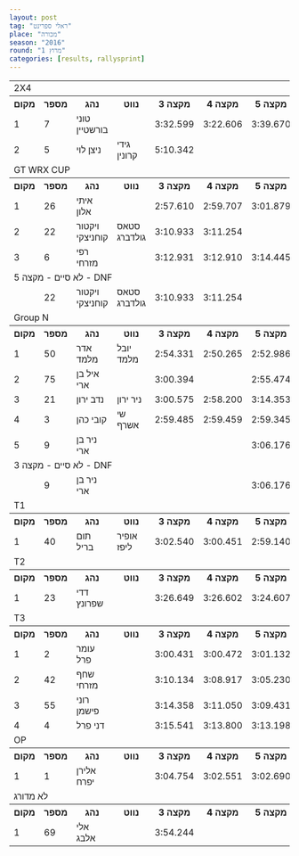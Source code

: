 ```yaml
---
layout: post
tag: "ראלי ספרינט"
place: "מכורה"
season: "2016"
round: "מרוץ 1"
categories: [results, rallysprint]
---
```

<table class="line_color">
<tr>
    <td colspan="99" class="title_font">2X4</td>
</tr>
<tr class="rnkh_bkcolor">
    <th class="rnkh_font">מקום</th>
    <th class="rnkh_font">מספר</th>
    <th class="rnkh_font">נהג</th>
    <th class="rnkh_font">נווט</th>
    <th class="rnkh_font">מקצה 3</th>
    <th class="rnkh_font">מקצה 4</th>
    <th class="rnkh_font">מקצה 5</th>
    <th class="rnkh_font">עונשין</th>
    <th class="rnkh_font">זמן</th>
    <th class="rnkh_font">פער</th>
</tr>
<tr class="rnk_bkcolor">
    <td class="rnk_font">1</td>
    <td class="rnk_font">7</td>
    <td class="rnk_font">טוני בורשטיין</td>
    <td class="rnk_font"></td>
    <td class="rnk_font">3:32.599</td>
    <td class="rnk_font">3:22.606</td>
    <td class="rnk_font">3:39.670</td>
    <td class="rnk_font"></td>
    <td class="rnk_font">3:22.606</td>
    <td class="rnk_font"></td>
</tr>
<tr class="rnk_bkcolor">
    <td class="rnk_font">2</td>
    <td class="rnk_font">5</td>
    <td class="rnk_font">ניצן לוי</td>
    <td class="rnk_font">גידי קרונין</td>
    <td class="rnk_font">5:10.342</td>
    <td class="rnk_font"></td>
    <td class="rnk_font"></td>
    <td class="rnk_font"></td>
    <td class="rnk_font">5:10.342</td>
    <td class="rnk_font">1:47.736</td>
</tr>
<tr>
    <td colspan="99" class="title_font">GT WRX CUP</td>
</tr>
<tr class="rnkh_bkcolor">
    <th class="rnkh_font">מקום</th>
    <th class="rnkh_font">מספר</th>
    <th class="rnkh_font">נהג</th>
    <th class="rnkh_font">נווט</th>
    <th class="rnkh_font">מקצה 3</th>
    <th class="rnkh_font">מקצה 4</th>
    <th class="rnkh_font">מקצה 5</th>
    <th class="rnkh_font">עונשין</th>
    <th class="rnkh_font">זמן</th>
    <th class="rnkh_font">פער</th>
</tr>
<tr class="rnk_bkcolor">
    <td class="rnk_font">1</td>
    <td class="rnk_font">26</td>
    <td class="rnk_font">איתי אלון</td>
    <td class="rnk_font"></td>
    <td class="rnk_font">2:57.610</td>
    <td class="rnk_font">2:59.707</td>
    <td class="rnk_font">3:01.879</td>
    <td class="rnk_font"></td>
    <td class="rnk_font">2:57.610</td>
    <td class="rnk_font"></td>
</tr>
<tr class="rnk_bkcolor">
    <td class="rnk_font">2</td>
    <td class="rnk_font">22</td>
    <td class="rnk_font">ויקטור קוחניצקי</td>
    <td class="rnk_font">סטאס גולדברג</td>
    <td class="rnk_font">3:10.933</td>
    <td class="rnk_font">3:11.254</td>
    <td class="rnk_font"></td>
    <td class="rnk_font"></td>
    <td class="rnk_font">3:10.933</td>
    <td class="rnk_font">13.323</td>
</tr>
<tr class="rnk_bkcolor">
    <td class="rnk_font">3</td>
    <td class="rnk_font">6</td>
    <td class="rnk_font">רפי מזרחי</td>
    <td class="rnk_font"></td>
    <td class="rnk_font">3:12.931</td>
    <td class="rnk_font">3:12.910</td>
    <td class="rnk_font">3:14.445</td>
    <td class="rnk_font"></td>
    <td class="rnk_font">3:12.910</td>
    <td class="rnk_font">15.300</td>
</tr>
<tr>
    <td colspan="99" class="subtitle_font">לא סיים - מקצה 5 - DNF</td>
</tr>
<tr class="rnk_bkcolor">
    <td class="rnk_font"></td>
    <td class="rnk_font">22</td>
    <td class="rnk_font">ויקטור קוחניצקי</td>
    <td class="rnk_font">סטאס גולדברג</td>
    <td class="rnk_font">3:10.933</td>
    <td class="rnk_font">3:11.254</td>
    <td class="rnk_font"></td>
    <td class="rnk_font"></td>
    <td class="rnk_font"></td>
    <td class="rnk_font"></td>
</tr>
<tr>
    <td colspan="99" class="title_font">Group N</td>
</tr>
<tr class="rnkh_bkcolor">
    <th class="rnkh_font">מקום</th>
    <th class="rnkh_font">מספר</th>
    <th class="rnkh_font">נהג</th>
    <th class="rnkh_font">נווט</th>
    <th class="rnkh_font">מקצה 3</th>
    <th class="rnkh_font">מקצה 4</th>
    <th class="rnkh_font">מקצה 5</th>
    <th class="rnkh_font">עונשין</th>
    <th class="rnkh_font">זמן</th>
    <th class="rnkh_font">פער</th>
</tr>
<tr class="rnk_bkcolor">
    <td class="rnk_font">1</td>
    <td class="rnk_font">50</td>
    <td class="rnk_font">אדר מלמד</td>
    <td class="rnk_font">יובל מלמד</td>
    <td class="rnk_font">2:54.331</td>
    <td class="rnk_font">2:50.265</td>
    <td class="rnk_font">2:52.986</td>
    <td class="rnk_font"></td>
    <td class="rnk_font">2:50.265</td>
    <td class="rnk_font"></td>
</tr>
<tr class="rnk_bkcolor">
    <td class="rnk_font">2</td>
    <td class="rnk_font">75</td>
    <td class="rnk_font">איל בן ארי</td>
    <td class="rnk_font"></td>
    <td class="rnk_font">3:00.394</td>
    <td class="rnk_font"></td>
    <td class="rnk_font">2:55.474</td>
    <td class="rnk_font"></td>
    <td class="rnk_font">2:55.474</td>
    <td class="rnk_font">5.209</td>
</tr>
<tr class="rnk_bkcolor">
    <td class="rnk_font">3</td>
    <td class="rnk_font">21</td>
    <td class="rnk_font">נדב ירון</td>
    <td class="rnk_font">ניר ירון</td>
    <td class="rnk_font">3:00.575</td>
    <td class="rnk_font">2:58.200</td>
    <td class="rnk_font">3:14.353</td>
    <td class="rnk_font"></td>
    <td class="rnk_font">2:58.200</td>
    <td class="rnk_font">7.935</td>
</tr>
<tr class="rnk_bkcolor">
    <td class="rnk_font">4</td>
    <td class="rnk_font">3</td>
    <td class="rnk_font">קובי כהן</td>
    <td class="rnk_font">שי אשרף</td>
    <td class="rnk_font">2:59.485</td>
    <td class="rnk_font">2:59.459</td>
    <td class="rnk_font">2:59.345</td>
    <td class="rnk_font"></td>
    <td class="rnk_font">2:59.345</td>
    <td class="rnk_font">9.080</td>
</tr>
<tr class="rnk_bkcolor">
    <td class="rnk_font">5</td>
    <td class="rnk_font">9</td>
    <td class="rnk_font">ניר בן ארי</td>
    <td class="rnk_font"></td>
    <td class="rnk_font"></td>
    <td class="rnk_font"></td>
    <td class="rnk_font">3:06.176</td>
    <td class="rnk_font"></td>
    <td class="rnk_font">3:06.176</td>
    <td class="rnk_font">15.911</td>
</tr>
<tr>
    <td colspan="99" class="subtitle_font">לא סיים - מקצה 3 - DNF</td>
</tr>
<tr class="rnk_bkcolor">
    <td class="rnk_font"></td>
    <td class="rnk_font">9</td>
    <td class="rnk_font">ניר בן ארי</td>
    <td class="rnk_font"></td>
    <td class="rnk_font"></td>
    <td class="rnk_font"></td>
    <td class="rnk_font">3:06.176</td>
    <td class="rnk_font"></td>
    <td class="rnk_font"></td>
    <td class="rnk_font"></td>
</tr>
<tr>
    <td colspan="99" class="title_font">T1</td>
</tr>
<tr class="rnkh_bkcolor">
    <th class="rnkh_font">מקום</th>
    <th class="rnkh_font">מספר</th>
    <th class="rnkh_font">נהג</th>
    <th class="rnkh_font">נווט</th>
    <th class="rnkh_font">מקצה 3</th>
    <th class="rnkh_font">מקצה 4</th>
    <th class="rnkh_font">מקצה 5</th>
    <th class="rnkh_font">עונשין</th>
    <th class="rnkh_font">זמן</th>
    <th class="rnkh_font">פער</th>
</tr>
<tr class="rnk_bkcolor">
    <td class="rnk_font">1</td>
    <td class="rnk_font">40</td>
    <td class="rnk_font">תום בריל</td>
    <td class="rnk_font">אופיר ליפז</td>
    <td class="rnk_font">3:02.540</td>
    <td class="rnk_font">3:00.451</td>
    <td class="rnk_font">2:59.140</td>
    <td class="rnk_font">10.000</td>
    <td class="rnk_font">3:00.451</td>
    <td class="rnk_font"></td>
</tr>
<tr>
    <td colspan="99" class="title_font">T2</td>
</tr>
<tr class="rnkh_bkcolor">
    <th class="rnkh_font">מקום</th>
    <th class="rnkh_font">מספר</th>
    <th class="rnkh_font">נהג</th>
    <th class="rnkh_font">נווט</th>
    <th class="rnkh_font">מקצה 3</th>
    <th class="rnkh_font">מקצה 4</th>
    <th class="rnkh_font">מקצה 5</th>
    <th class="rnkh_font">עונשין</th>
    <th class="rnkh_font">זמן</th>
    <th class="rnkh_font">פער</th>
</tr>
<tr class="rnk_bkcolor">
    <td class="rnk_font">1</td>
    <td class="rnk_font">23</td>
    <td class="rnk_font">דדי שפרונץ</td>
    <td class="rnk_font"></td>
    <td class="rnk_font">3:26.649</td>
    <td class="rnk_font">3:26.602</td>
    <td class="rnk_font">3:24.607</td>
    <td class="rnk_font"></td>
    <td class="rnk_font">3:24.607</td>
    <td class="rnk_font"></td>
</tr>
<tr>
    <td colspan="99" class="title_font">T3</td>
</tr>
<tr class="rnkh_bkcolor">
    <th class="rnkh_font">מקום</th>
    <th class="rnkh_font">מספר</th>
    <th class="rnkh_font">נהג</th>
    <th class="rnkh_font">נווט</th>
    <th class="rnkh_font">מקצה 3</th>
    <th class="rnkh_font">מקצה 4</th>
    <th class="rnkh_font">מקצה 5</th>
    <th class="rnkh_font">עונשין</th>
    <th class="rnkh_font">זמן</th>
    <th class="rnkh_font">פער</th>
</tr>
<tr class="rnk_bkcolor">
    <td class="rnk_font">1</td>
    <td class="rnk_font">2</td>
    <td class="rnk_font">עומר פרל</td>
    <td class="rnk_font"></td>
    <td class="rnk_font">3:00.431</td>
    <td class="rnk_font">3:00.472</td>
    <td class="rnk_font">3:01.132</td>
    <td class="rnk_font"></td>
    <td class="rnk_font">3:00.431</td>
    <td class="rnk_font"></td>
</tr>
<tr class="rnk_bkcolor">
    <td class="rnk_font">2</td>
    <td class="rnk_font">42</td>
    <td class="rnk_font">שחף מזרחי</td>
    <td class="rnk_font"></td>
    <td class="rnk_font">3:10.134</td>
    <td class="rnk_font">3:08.917</td>
    <td class="rnk_font">3:05.230</td>
    <td class="rnk_font"></td>
    <td class="rnk_font">3:05.230</td>
    <td class="rnk_font">4.799</td>
</tr>
<tr class="rnk_bkcolor">
    <td class="rnk_font">3</td>
    <td class="rnk_font">55</td>
    <td class="rnk_font">רוני פישמן</td>
    <td class="rnk_font"></td>
    <td class="rnk_font">3:14.358</td>
    <td class="rnk_font">3:11.050</td>
    <td class="rnk_font">3:09.431</td>
    <td class="rnk_font"></td>
    <td class="rnk_font">3:09.431</td>
    <td class="rnk_font">9.000</td>
</tr>
<tr class="rnk_bkcolor">
    <td class="rnk_font">4</td>
    <td class="rnk_font">4</td>
    <td class="rnk_font">דני פרל</td>
    <td class="rnk_font"></td>
    <td class="rnk_font">3:15.541</td>
    <td class="rnk_font">3:13.800</td>
    <td class="rnk_font">3:13.198</td>
    <td class="rnk_font"></td>
    <td class="rnk_font">3:13.198</td>
    <td class="rnk_font">12.767</td>
</tr>
<tr>
    <td colspan="99" class="title_font">OP</td>
</tr>
<tr class="rnkh_bkcolor">
    <th class="rnkh_font">מקום</th>
    <th class="rnkh_font">מספר</th>
    <th class="rnkh_font">נהג</th>
    <th class="rnkh_font">נווט</th>
    <th class="rnkh_font">מקצה 3</th>
    <th class="rnkh_font">מקצה 4</th>
    <th class="rnkh_font">מקצה 5</th>
    <th class="rnkh_font">עונשין</th>
    <th class="rnkh_font">זמן</th>
    <th class="rnkh_font">פער</th>
</tr>
<tr class="rnk_bkcolor">
    <td class="rnk_font">1</td>
    <td class="rnk_font">1</td>
    <td class="rnk_font">אלירן יפרח</td>
    <td class="rnk_font"></td>
    <td class="rnk_font">3:04.754</td>
    <td class="rnk_font">3:02.551</td>
    <td class="rnk_font">3:02.690</td>
    <td class="rnk_font"></td>
    <td class="rnk_font">3:02.551</td>
    <td class="rnk_font"></td>
</tr>
<tr>
    <td colspan="99" class="title_font">לא מדורג</td>
</tr>
<tr class="rnkh_bkcolor">
    <th class="rnkh_font">מקום</th>
    <th class="rnkh_font">מספר</th>
    <th class="rnkh_font">נהג</th>
    <th class="rnkh_font">נווט</th>
    <th class="rnkh_font">מקצה 3</th>
    <th class="rnkh_font">מקצה 4</th>
    <th class="rnkh_font">מקצה 5</th>
    <th class="rnkh_font">עונשין</th>
    <th class="rnkh_font">זמן</th>
    <th class="rnkh_font">פער</th>
</tr>
<tr class="rnk_bkcolor">
    <td class="rnk_font">1</td>
    <td class="rnk_font">69</td>
    <td class="rnk_font">אלי אלבג</td>
    <td class="rnk_font"></td>
    <td class="rnk_font">3:54.244</td>
    <td class="rnk_font"></td>
    <td class="rnk_font"></td>
    <td class="rnk_font"></td>
    <td class="rnk_font">3:54.244</td>
    <td class="rnk_font"></td>
</tr>
</table>

